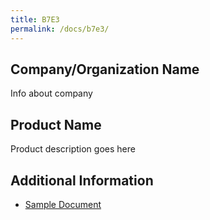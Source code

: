 ```yaml
---
title: B7E3
permalink: /docs/b7e3/
---
```


## Company/Organization Name
Info about company

## Product Name
Product description goes here

## Additional Information
 - [Sample Document](../wednesday/breakout7/documents/b1p1d1.pdf)